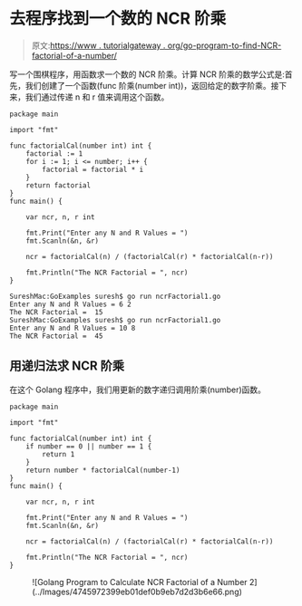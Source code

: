 # 去程序找到一个数的 NCR 阶乘

> 原文:[https://www . tutorialgateway . org/go-program-to-find-NCR-factorial-of-a-number/](https://www.tutorialgateway.org/go-program-to-find-ncr-factorial-of-a-number/)

写一个围棋程序，用函数求一个数的 NCR 阶乘。计算 NCR 阶乘的数学公式是:首先，我们创建了一个函数(func 阶乘(number int))，返回给定的数字阶乘。接下来，我们通过传递 n 和 r 值来调用这个函数。

```
package main

import "fmt"

func factorialCal(number int) int {
    factorial := 1
    for i := 1; i <= number; i++ {
        factorial = factorial * i
    }
    return factorial
}
func main() {

    var ncr, n, r int

    fmt.Print("Enter any N and R Values = ")
    fmt.Scanln(&n, &r)

    ncr = factorialCal(n) / (factorialCal(r) * factorialCal(n-r))

    fmt.Println("The NCR Factorial = ", ncr)
}
```

```
SureshMac:GoExamples suresh$ go run ncrFactorial1.go
Enter any N and R Values = 6 2
The NCR Factorial =  15
SureshMac:GoExamples suresh$ go run ncrFactorial1.go
Enter any N and R Values = 10 8 
The NCR Factorial =  45
```

## 用递归法求 NCR 阶乘

在这个 Golang 程序中，我们用更新的数字递归调用阶乘(number)函数。

```
package main

import "fmt"

func factorialCal(number int) int {
    if number == 0 || number == 1 {
        return 1
    }
    return number * factorialCal(number-1)
}
func main() {

    var ncr, n, r int

    fmt.Print("Enter any N and R Values = ")
    fmt.Scanln(&n, &r)

    ncr = factorialCal(n) / (factorialCal(r) * factorialCal(n-r))

    fmt.Println("The NCR Factorial = ", ncr)
}
```

<figure class="wp-block-image size-large">![Golang Program to Calculate NCR Factorial of a Number 2](../Images/4745972399eb01def0b9eb7d2d3b6e66.png)</figure>
